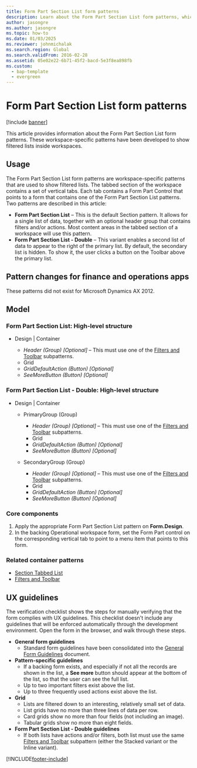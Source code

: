 ```yaml
---
title: Form Part Section List form patterns
description: Learn about the Form Part Section List form patterns, which were developed to show filtered lists inside workspaces.
author: jasongre
ms.author: jasongre
ms.topic: how-to
ms.date: 01/03/2025
ms.reviewer: johnmichalak
ms.search.region: Global
ms.search.validFrom: 2016-02-28
ms.assetid: 05e02e22-6b71-45f2-bacd-5e3f8ea898fb
ms.custom: 
  - bap-template
  - evergreen
---
```


# Form Part Section List form patterns

[!include [banner](../includes/banner.md)]

This article provides information about the Form Part Section List form patterns. These workspace-specific patterns have been developed to show filtered lists inside workspaces.

## Usage

The Form Part Section List form patterns are workspace-specific patterns that are used to show filtered lists. The tabbed section of the workspace contains a set of vertical tabs. Each tab contains a Form Part Control that points to a form that contains one of the Form Part Section List patterns. Two patterns are described in this article:

-   **Form Part Section List** – This is the default Section pattern. It allows for a single list of data, together with an optional header group that contains filters and/or actions.  Most content areas in the tabbed section of a workspace will use this pattern.
-   **Form Part Section List - Double** – This variant enables a second list of data to appear to the right of the primary list. By default, the secondary list is hidden. To show it, the user clicks a button on the Toolbar above the primary list.

## Pattern changes for finance and operations apps
These patterns did not exist for Microsoft Dynamics AX 2012.

## Model
### Form Part Section List: High-level structure

- Design | Container

    - *Header (Group) \[Optional\]* – This must use one of the [Filters and Toolbar](filters-toolbar-subpattern.md) subpatterns.
    - Grid
    - *GridDefaultAction (Button) \[Optional\]*
    - *SeeMoreButton (Button) \[Optional\]*

### Form Part Section List - Double: High-level structure

- Design | Container

    - PrimaryGroup (Group)

        - *Header (Group) \[Optional\]* – This must use one of the [Filters and Toolbar](filters-toolbar-subpattern.md) subpatterns.
        - Grid
        - *GridDefaultAction (Button) \[Optional\]*
        - *SeeMoreButton (Button) \[Optional\]*

    - SecondaryGroup (Group)

        - *Header (Group) \[Optional\]* – This must use one of the [Filters and Toolbar](filters-toolbar-subpattern.md) subpatterns.
        - Grid
        - *GridDefaultAction (Button) \[Optional\]*
        - *SeeMoreButton (Button) \[Optional\]*

### Core components

1.  Apply the appropriate Form Part Section List pattern on **Form.Design**.
2.  In the backing Operational workspace form, set the Form Part control on the corresponding vertical tab to point to a menu item that points to this form.

### Related container patterns

-   [Section Tabbed List](section-tabbed-list-subpattern.md)
-   [Filters and Toolbar](filters-toolbar-subpattern.md)

## UX guidelines
The verification checklist shows the steps for manually verifying that the form complies with UX guidelines. This checklist doesn't include any guidelines that will be enforced automatically through the development environment. Open the form in the browser, and walk through these steps.

-   **General form guidelines**
    -   Standard form guidelines have been consolidated into the [General Form Guidelines](general-form-guidelines.md) document.
-   **Pattern-specific guidelines**
    -   If a backing form exists, and especially if not all the records are shown in the list, a **See more** button should appear at the bottom of the list, so that the user can see the full list.
    -   Up to two important filters exist above the list.
    -   Up to three frequently used actions exist above the list.
-   **Grid**
    -   Lists are filtered down to an interesting, relatively small set of data.
    -   List grids have no more than three lines of data per row.
    -   Card grids show no more than four fields (not including an image).
    -   Tabular grids show no more than eight fields.
-   **Form Part Section List - Double guidelines**
    -   If both lists have actions and/or filters, both list must use the same [Filters and Toolbar](filters-toolbar-subpattern.md) subpattern (either the Stacked variant or the Inline variant).
 


[!INCLUDE[footer-include](../../../includes/footer-banner.md)]
